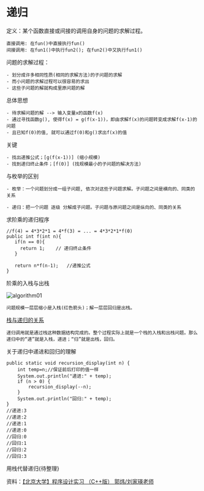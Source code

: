 # 递归

定义：某个函数直接或间接的调用自身的问题的求解过程。

    直接调用: 在fun()中直接执行fun()
    间接调用: 在fun1()中执行fun2(); 在fun2()中又执行fun1()

问题的求解过程：

    - 划分成许多相同性质(相同的求解方法)的子问题的求解
    - 而小问题的求解过程可以很容易的求出
    - 这些子问题的解就构成里原问题的解

总体思想

    - 待求解问题的解 --> 输入变量x的函数f(x)
    - 通过寻找函数g(), 使得f(x) = g(f(x-1))，即由求解f(x)的问题转变成求解f(x-1)的问题
    - 且已知f(0)的值, 就可以通过f(0)和g()求出f(x)的值

关键

    - 找出递推公式；[g(f(x-1))] (缩小规模)
    - 找到递归终止条件；[f(0)] (找规模最小的子问题的解决方法)

与枚举的区别

    - 枚举：一个问题划分成一组子问题, 依次对这些子问题求解。子问题之间是横向的、同类的关系

    - 递归：把一个问题 逐级 分解成子问题。子问题与原问题之间是纵向的、同类的关系

求阶乘的递归程序

```
//f(4) = 4*3*2*1 = 4*f(3) = ... = 4*3*2*1*f(0)
public int f(int n){
   if(n == 0){
     return 1;    // 递归终止条件
   }

   return n*f(n-1);   //递推公式
}
```
阶乘的入栈与出栈

![algorithm01](https://s1.ax1x.com/2020/07/01/N7zxUK.png)

    问题规模一层层缩小是入栈(红色箭头)；解一层层回归是出栈。

[栈与递归的关系](https://www.cnblogs.com/klguang/p/5463137.html)

    递归调用就是通过栈这种数据结构完成的。整个过程实际上就是一个栈的入栈和出栈问题。那么递归中的“递”就是入栈，递进；“归”就是出栈，回归。

关于递归中递进和回归的理解
```
public static void recursion_display(int n) {
    int temp=n;//保证前后打印的值一样
    System.out.println("递进:" + temp);
    if (n > 0) {
        recursion_display(--n);
    }
    System.out.println("回归:" + temp);
}
//递进:3
//递进:2
//递进:1
//递进:0
//回归:0
//回归:1
//回归:2
//回归:3
```
用栈代替递归{待整理}


资料：[【北京大学】程序设计实习 （C++版） 郭炜/刘家瑛老师](https://www.bilibili.com/video/BV1Lt41177nr?p=63)
